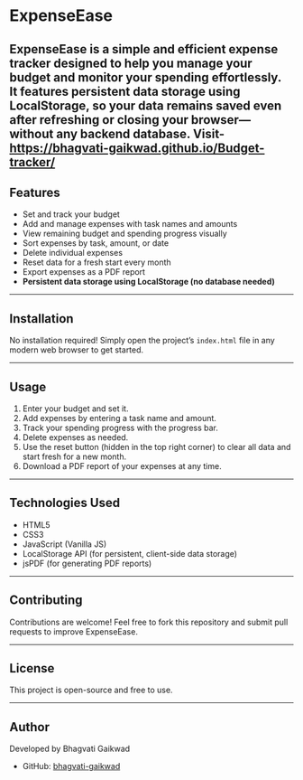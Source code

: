 # ExpenseEase

ExpenseEase is a simple and efficient expense tracker designed to help you manage your budget and monitor your spending effortlessly.  
It features **persistent data storage using LocalStorage**, so your data remains saved even after refreshing or closing your browser—without any backend database.
Visit- https://bhagvati-gaikwad.github.io/Budget-tracker/
---

## Features

- Set and track your budget  
- Add and manage expenses with task names and amounts  
- View remaining budget and spending progress visually  
- Sort expenses by task, amount, or date  
- Delete individual expenses  
- Reset data for a fresh start every month  
- Export expenses as a PDF report  
- **Persistent data storage using LocalStorage (no database needed)**  

---

## Installation

No installation required! Simply open the project’s `index.html` file in any modern web browser to get started.

---

## Usage

1. Enter your budget and set it.  
2. Add expenses by entering a task name and amount.  
3. Track your spending progress with the progress bar.  
4. Delete expenses as needed.  
5. Use the reset button (hidden in the top right corner) to clear all data and start fresh for a new month.  
6. Download a PDF report of your expenses at any time.

---

## Technologies Used

- HTML5  
- CSS3  
- JavaScript (Vanilla JS)  
- LocalStorage API (for persistent, client-side data storage)  
- jsPDF (for generating PDF reports)  

---

## Contributing

Contributions are welcome! Feel free to fork this repository and submit pull requests to improve ExpenseEase.

---

## License

This project is open-source and free to use.

---

## Author

Developed by Bhagvati Gaikwad  
- GitHub: [bhagvati-gaikwad](https://github.com/bhagvati-gaikwad)  
